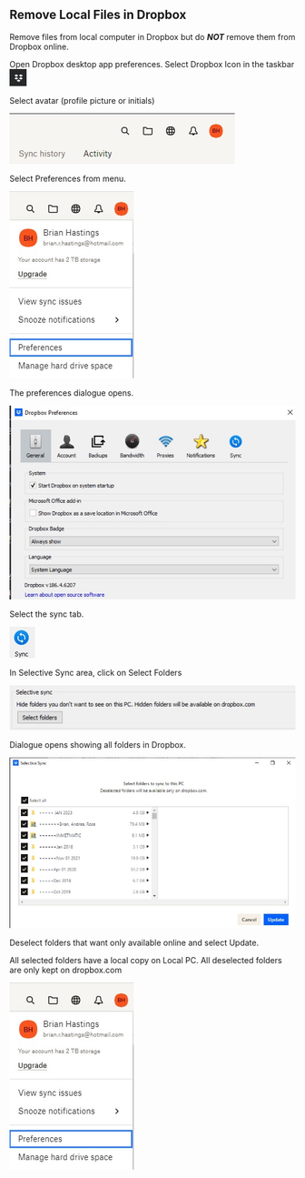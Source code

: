 ## Remove Local Files in Dropbox

Remove files from local computer in Dropbox but do ***NOT*** remove them from Dropbox online.

Open Dropbox desktop app preferences. Select Dropbox Icon in the taskbar ![](Dropbox_01_Open_desktop_App.jpg)

Select avatar (profile picture or initials)

![](Dropbox_02_Select_Avatar.jpg)

Select Preferences from menu.

![](Dropbox_03_Dropbox_preferences.jpg)

 The preferences dialogue opens.

![](Dropbox_04_Dropbox_preferences.jpg)

Select the sync tab. 

![](Dropbox_05_Selective_Sync_Tab.jpg)

In Selective Sync area, click on Select Folders

![](Dropbox_06_Selective_Sync_Folders.jpg)

Dialogue opens showing all folders in Dropbox. 

![](Dropbox_07_Selective_Sync_Select_Folders.jpg)

Deselect folders that want only available online and select Update.

All selected folders have a local copy on Local PC. All deselected folders are only kept on dropbox.com

![](Dropbox_03_Dropbox_preferences.jpg)






